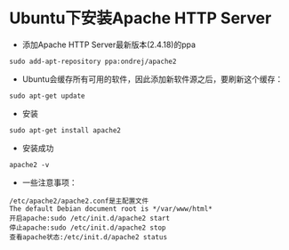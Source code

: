 # Ubuntu下安装Apache HTTP Server

* 添加Apache HTTP Server最新版本(2.4.18)的ppa
<pre><code>sudo add-apt-repository ppa:ondrej/apache2
</code></pre>

* Ubuntu会缓存所有可用的软件，因此添加新软件源之后，要刷新这个缓存：
<pre><code>sudo apt-get update
</code></pre>

* 安装
<pre><code>sudo apt-get install apache2
</code></pre>

* 安装成功
<pre><code>apache2 -v
</code></pre>

* 一些注意事项：
<pre><code>/etc/apache2/apache2.conf是主配置文件
The default Debian document root is */var/www/html*
开启apache:sudo /etc/init.d/apache2 start
停止apache:sudo /etc/init.d/apache2 stop
查看apache状态:/etc/init.d/apache2 status</code></pre>
